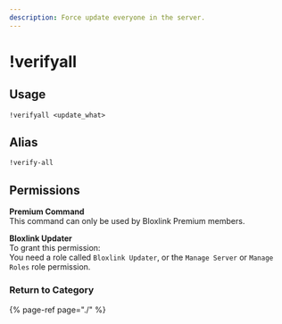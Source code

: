 ```yaml
---
description: Force update everyone in the server.
---
```


# !verifyall

## Usage

```text
!verifyall <update_what>
```

## Alias

```text
!verify-all
```

## Permissions

**Premium Command**   
This command can only be used by Bloxlink Premium members.

**Bloxlink Updater**   
To grant this permission:   
You need a role called `Bloxlink Updater`, or the `Manage Server` or `Manage Roles` role permission.

### Return to Category

{% page-ref page="./" %}

